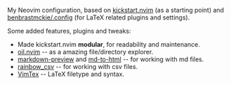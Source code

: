 My Neovim configuration, based on [kickstart.nvim](https://github.com/nvim-lua/kickstart.nvim) (as a starting point) and [benbrastmckie/.config](https://github.com/benbrastmckie/.config) (for LaTeX related plugins and settings).

Some added features, plugins and tweaks:

* Made kickstart.nvim **modular**, for readability and maintenance.
* [oil.nvim](https://github.com/stevearc/oil.nvim) -- as a amazing file/directory explorer.
* [markdown-preview](https://github.com/iamcco/markdown-preview.nvim) and [md-to-html](https://github.com/realprogrammersusevim/md-to-html.nvim) -- for working with md files.
* [rainbow_csv](https://github.com/cameron-wags/rainbow_csv.nvim) -- for working with csv files.
* [VimTex](https://github.com/lervag/vimtex) -- LaTeX filetype and syntax.
